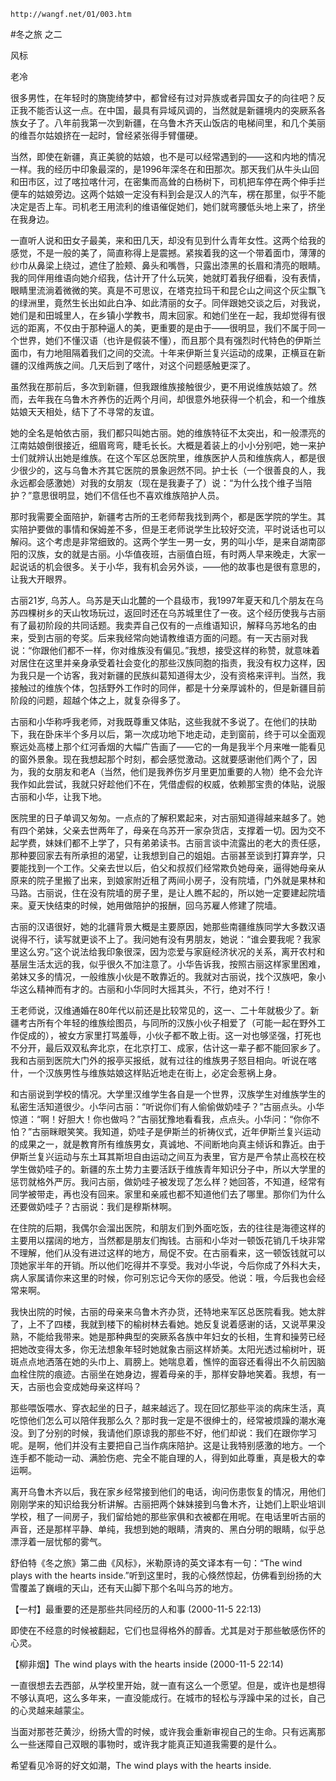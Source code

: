 `http://wangf.net/01/003.htm`


#冬之旅 之二

风标


老冷


很多男性，在年轻时的旖旎绮梦中，都曾经有过对异族或者异国女子的向往吧？反正我不能否认这一点。在中国，最具有异域风调的，当然就是新疆境内的突厥系各族女子了。八年前我第一次到新疆，在乌鲁木齐天山饭店的电梯间里，和几个美丽的维吾尔姑娘挤在一起时，曾经紧张得手臂僵硬。 

当然，即使在新疆，真正美貌的姑娘，也不是可以经常遇到的——这和内地的情况一样。我的经历中印象最深的，是1996年深冬在和田那次。那天我们从牛头山回和田市区，过了喀拉喀什河，在密集而高耸的白杨树下，司机把车停在两个伸手拦便车的姑娘旁边。这两个姑娘一定没有料到会是汉人的汽车，楞在那里，似乎不能决定是否上车。司机老王用流利的维语催促她们，她们就弯腰低头地上来了，挤坐在我身边。 

一直听人说和田女子最美，来和田几天，却没有见到什么青年女性。这两个给我的感觉，不是一般的美了，简直称得上是震撼。紧挨着我的这一个带着面巾，薄薄的纱巾从鼻梁上绕过，遮住了脸颊、鼻头和嘴唇，只露出漆黑的长眉和清亮的眼睛。我的同伴用维语向她介绍我，估计开了什么玩笑，她就盯着我仔细看，没有表情，眼睛里流淌着微微的笑。真是不可思议，在塔克拉玛干和昆仑山之间这个灰尘飘飞的绿洲里，竟然生长出如此白净、如此清丽的女子。同伴跟她交谈之后，对我说，她们是和田城里人，在乡镇小学教书，周末回家。和她们坐在一起，我却觉得有很远的距离，不仅由于那种逼人的美，更重要的是由于——很明显，我们不属于同一个世界，她们不懂汉语（也许是假装不懂），而且那个具有强烈时代特色的伊斯兰面巾，有力地阻隔着我们之间的交流。十年来伊斯兰复兴运动的成果，正横亘在新疆的汉维两族之间。几天后到了喀什，对这个问题感触更深了。 

虽然我在那前后，多次到新疆，但我跟维族接触很少，更不用说维族姑娘了。然而，去年我在乌鲁木齐养伤的近两个月间，却很意外地获得一个机会，和一个维族姑娘天天相处，结下了不寻常的友谊。 

她的全名是帕依古丽，我们都只叫她古丽。她的维族特征不太突出，和一般漂亮的江南姑娘倒很接近，细眉弯弯，睫毛长长。大概是着装上的小小分别吧，她一来护士们就辨认出她是维族。在这个军区总医院里，维族医护人员和维族病人，都是很少很少的，这与乌鲁木齐其它医院的景象迥然不同。护士长（一个很善良的人，我永远都会感激她）对我的女朋友（现在是我妻子了）说：“为什么找个维子当陪护？”意思很明显，她们不信任也不喜欢维族陪护人员。 

那时我需要全面陪护，新疆考古所的王老师帮我找到两个，都是医学院的学生。其实陪护要做的事情和保姆差不多，但是王老师说学生比较好交流，平时说话也可以解闷。这个考虑是非常细致的。这两个学生一男一女，男的叫小华，是来自湖南邵阳的汉族，女的就是古丽。小华值夜班，古丽值白班，有时两人早来晚走，大家一起说话的机会很多。关于小华，我有机会另外谈，——他的故事也是很有意思的，让我大开眼界。 

古丽21岁, 乌苏人。乌苏是天山北麓的一个县级市，我1997年夏天和几个朋友在乌苏四棵树乡的天山牧场玩过，返回时还在乌苏城里住了一夜。这个经历使我与古丽有了最初阶段的共同话题。我卖弄自己仅有的一点维语知识，解释乌苏地名的由来，受到古丽的夸奖。后来我经常向她请教维语方面的问题。有一天古丽对我说：“你跟他们都不一样，你对维族没有偏见。”我想，接受这样的称赞，就意味着对居住在这里并亲身承受着社会变化的那些汉族同胞的指责，我没有权力这样，因为我只是一个访客，我对新疆的民族纠葛知道得太少，没有资格来评判。当然，我接触过的维族个体，包括野外工作时的同伴，都是十分亲厚诚朴的，但是新疆目前阶段的问题，超越个体之上，就复杂得多了。 

古丽和小华称呼我老师，对我既尊重又体贴，这些我就不多说了。在他们的扶助下，我在卧床半个多月以后，第一次成功地下地走动，走到窗前，终于可以全面观察远处高楼上那个红河香烟的大幅广告画了——它的一角是我半个月来唯一能看见的窗外景象。现在我想起那个时刻，都会感觉激动。这就要感谢他们两个了，因为，我的女朋友和老A（当然，他们是我养伤岁月里更加重要的人物）绝不会允许我作如此尝试，我就只好趁他们不在，凭借虚假的权威，依赖那宝贵的体贴，说服古丽和小华，让我下地。 

医院里的日子单调又匆匆。一点点的了解积累起来，对古丽知道得越来越多了。她有四个弟妹，父亲去世两年了，母亲在乌苏开一家杂货店，支撑着一切。因为交不起学费，妹妹们都不上学了，只有弟弟读书。古丽言谈中流露出的老大的责任感，那种要回家去有所承担的渴望，让我想到自己的姐姐。古丽甚至谈到打算弃学，只要能找到一个工作。父亲去世以后，伯父和叔叔们经常欺负她母亲，逼得她母亲从原来的院子里搬了出来，到娘家附近租了两间小房子，没有院墙，门外就是果林和马路。古丽说，住在没有院墙的房子里，是让人瞧不起的，所以她一定要建起院墙来。夏天快结束的时候，她用做陪护的报酬，回乌苏雇人修建了院墙。 

古丽的汉语很好，她的北疆背景大概是主要原因，她那些南疆维族同学大多数汉语说得不行，读写就更谈不上了。我问她有没有男朋友，她说：“谁会要我呢？我家里这么穷。”这个说法给我印象很深，因为恋爱与家庭经济状况的关系，离开农村和基层生活太远的我，似乎很久不加注意了。小华告诉我，按照古丽这样家里困难，弟妹又多的情况，一般维族小伙是不敢靠近的。我就对古丽说，找个汉族吧，象小华这么精神而有才的。古丽和小华同时大摇其头，不行，绝对不行！ 

王老师说，汉维通婚在80年代以前还是比较常见的，这一、二十年就极少了。新疆考古所有个年轻的维族绘图员，与同所的汉族小伙子相爱了（可能一起在野外工作促成的），被女方家里打骂羞辱，小伙子都不敢上街。这一对也够坚强，打死也不分开，最后双双私奔北京，在北京打工、成家，估计这一辈子都不能回家乡了。我和古丽到医院大门外的报亭买报纸，就有过往的维族男子怒目相向。听说在喀什，一个汉族男性与维族姑娘这样贴近地走在街上，必定会惹祸上身。 

和古丽说到学校的情况。大学里汉维学生各自是一个世界，汉族学生对维族学生的私密生活知道很少。小华问古丽：“听说你们有人偷偷做奶哇子？”古丽点头。小华惊道：“啊！好胆大！你也做吗？”古丽犹豫地看看我，点点头。小华问：“你你不怕？”古丽眯眼笑笑。我知道，奶哇子是伊斯兰的祈祷仪式，近年伊斯兰复兴运动的成果之一，就是教育所有维族男女，真诚地、不间断地向真主倾诉和靠近。由于伊斯兰复兴运动与东土耳其斯坦自由运动之间互为表里，官方是严令禁止高校在校学生做奶哇子的。新疆的东土势力主要活跃于维族青年知识分子中，所以大学里的惩罚就格外严厉。我问古丽，做奶哇子被发现了怎么样？她回答，不知道，经常有同学被带走，再也没有回来。家里和亲戚也都不知道他们去了哪里。那你们为什么还要做奶哇子？古丽说：我们是穆斯林啊。 

在住院的后期，我偶尔会溜出医院，和朋友们到外面吃饭，去的往往是海德这样的主要用以摆阔的地方，当然都是朋友们掏钱。古丽和小华对一顿饭花销几千块非常不理解，他们从没有进过这样的地方，局促不安。在古丽看来，这一顿饭钱就可以顶她家半年的开销。所以他们吃得并不享受。我对小华说，今后你成了外科大夫，病人家属请你来这里的时候，你可别忘记今天你的感受。他说：哦，今后我也会经常来啊。 

我快出院的时候，古丽的母亲来乌鲁木齐办货，还特地来军区总医院看我。她太胖了，上不了四楼，我就到楼下的榆树林去看她。她反复说着感谢的话，又说苹果没熟，不能给我带来。她是那种典型的突厥系各族中年妇女的长相，生育和操劳已经把她改变得太多，你无法想象年轻时她就象古丽这样娇美。太阳光透过榆树叶，斑斑点点地洒落在她的头巾上、肩膀上。她喘息着，憔悴的面容还看得出不久前因脑血栓住院的痕迹。古丽坐在她身边，握着母亲的手，那样安静地笑着。我想，有一天，古丽也会变成她母亲这样吗？ 

那些喂饭喂水、穿衣起坐的日子，越来越远了。现在回忆那些平淡的病床生活，真吃惊他们怎么可以陪伴我那么久？那时我一定是不很绅士的，经常被烦躁的潮水淹没。到了分别的时候，我请他们原谅我的那些不好，他们却说：我们在跟你学习呢。是啊，他们并没有主要把自己当作病床陪护。这是让我特别感激的地方。一个连手都不能动一动、满脸伤疤、完全不能自理的人，得到如此尊重，真是极大的幸运啊。 

离开乌鲁木齐以后，我在家乡经常接到他们的电话，询问伤患恢复的情况，用他们刚刚学来的知识给我分析讲解。古丽把两个妹妹接到乌鲁木齐，让她们上职业培训学校，租了一间房子，我们留给她的那些家俱和衣被都在用呢。在电话里听古丽的声音，还是那样平静、单纯，我想到她的眼睛，清爽的、黑白分明的眼睛，似乎总漂浮着一层忧郁的雾气。 

舒伯特《冬之旅》第二曲《风标》，米勒原诗的英文译本有一句：“The wind plays with the hearts inside.”听到这里时，我的心倏然惊起，仿佛看到纷扬的大雪覆盖了巍峨的天山，还有天山脚下那个名叫乌苏的地方。 

 


【一村】最重要的还是那些共同经历的人和事 (2000-11-5 22:13)

即使在不经意的时候被翻起，它们也显得格外的醇香。尤其是对于那些敏感伤怀的心灵。


【柳非烟】The wind plays with the hearts inside (2000-11-5 22:14)

一直很想去去西部，从学校里开始，就一直有这么一个愿望。但是，或许也是想得不够认真吧，这么多年来，一直没能成行。在城市的轻松与浮躁中呆的过长，自己的心灵越来越蒙尘。 

当面对那苍茫黄沙，纷扬大雪的时候，或许我会重新审视自己的生命。只有远离那么一些迷障自己双眼的事物时，或许我才能真正知道我需要的是什么。 

希望看见冷哥的好文如潮，The wind plays with the hearts inside. 